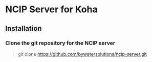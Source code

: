 # NCIP Server for Koha

## Installation

### Clone the git repository for the NCIP server

> git clone https://github.com/bywatersolutions/ncip-server.git
